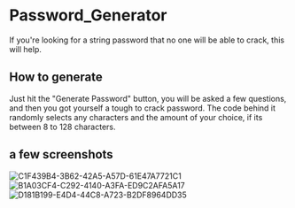 # Password_Generator
If you're looking for a string password that no one will be able to crack, this will help.
## How to generate
Just hit the "Generate Password" button, you will be asked a few questions, and then you got yourself a tough to crack password. The code behind it randomly selects any characters and the amount of your choice, if its between 8 to 128 characters.
## a few screenshots
![C1F439B4-3B62-42A5-A57D-61E47A7721C1](https://user-images.githubusercontent.com/87382254/130378498-e43cc530-118a-4aca-99b9-b2d064f5dc21.jpeg)
![B1A03CF4-C292-4140-A3FA-ED9C2AFA5A17](https://user-images.githubusercontent.com/87382254/130378501-b328e135-4d7a-4f86-8c23-b06e34eec5d5.jpeg)
![D181B199-E4D4-44C8-A723-B2DF8964DD35](https://user-images.githubusercontent.com/87382254/130378500-d224d807-e587-4bc7-8d60-aa59854b94e9.jpeg)
